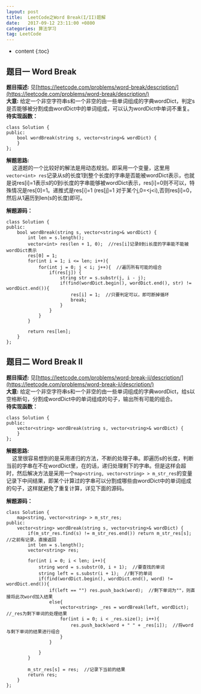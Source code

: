 ```yaml
---
layout: post
title:  LeetCode之Word Break(I/II)题解
date:   2017-09-12 23:11:00 +0800
categories: 算法学习
tag: LeetCode
---
```


* content
{:toc}

## 题目一 Word Break    

**题目描述:** 见[https://leetcode.com/problems/word-break/description/](https://leetcode.com/problems/word-break/description/)  
**大意:** 给定一个非空字符串s和一个非空的由一些单词组成的字典wordDict，判定s是否能够被分割成由wordDict中的单词组成，可以认为wordDict中单词不重复。    
**待实现函数：**  

    
	class Solution {  
	public:  
	    bool wordBreak(string s, vector<string>& wordDict) {
	    }  
	};  
    
  
**解题思路:**  
&nbsp;&nbsp;&nbsp;&nbsp;这道题的一个比较好的解法是用动态规划。即采用一个变量，这里用```vector<int> res```记录从s的长度1到整个长度的字串是否能被wordDict表示，也就是说res[i]=1表示s的0到i长度的字串能够被wordDict表示，res[i]=0则不可以，特殊情况是res[0]=1。递推式是res[i]=1 (res[j]=1 对于某个j,0=<j<i),否则res[i]=0，然后从1遍历到len(s的长度)即可。 

**解题源码：**  

	class Solution {
	public:
	    bool wordBreak(string s, vector<string>& wordDict) {
	        int len = s.length();
	        vector<int> res(len + 1, 0);  //res[i]记录0到i长度的字串能不能被wordDict表示
	        res[0] = 1;
	        for(int i = 1; i <= len; i++){
	            for(int j = 0; j < i; j++){  //遍历所有可能的组合
	                if(res[j]) {
	                    string str = s.substr(j, i - j);
	                    if(find(wordDict.begin(), wordDict.end(), str) != wordDict.end()){
	                        res[i] = 1;  //只要判定可以，即可断掉循环
	                        break;
	                    }
	                }
	            }
	        }
	        
	        return res[len];
	    }
	};

## 题目二 Word Break II  

**题目描述:** 见[https://leetcode.com/problems/word-break-ii/description/](https://leetcode.com/problems/word-break-ii/description/)  
**大意:** 给定一个非空字符串s和一个非空的由一些单词组成的字典wordDict，给s以空格断句，分割成wordDict中的单词组成的句子，输出所有可能的组合。     
**待实现函数：**  

    
	class Solution {  
	public:  
	    vector<string> wordBreak(string s, vector<string>& wordDict) {
	    }  
	};  
    
  
**解题思路:**  
&nbsp;&nbsp;&nbsp;&nbsp;这里很容易想到的是采用递归的方法，不断的处理子串。即遍历s的长度，判断当前的字串在不在wordDict里，在的话，递归处理剩下的字串。但是这样会超时，然后解决方法是采用一个```map<string, vector<string> > m_str_res```的变量记录下中间结果，即某个计算过的字串可以分割成哪些由wordDict中的单词组成的句子，这样就避免了重复计算，详见下面的源码。  

**解题源码：**  

	class Solution {
		map<string, vector<string> > m_str_res;
	public:
	    vector<string> wordBreak(string s, vector<string>& wordDict) {
	        if(m_str_res.find(s) != m_str_res.end()) return m_str_res[s];  //之前有记录，直接返回
	        int len = s.length();
	        vector<string> res;
	        
	        for(int i = 0; i < len; i++){
	            string word = s.substr(0, i + 1);  //要查找的单词
	            string left = s.substr(i + 1);  //剩下的单词
	            if(find(wordDict.begin(), wordDict.end(), word) != wordDict.end()){
	                if(left == "") res.push_back(word);  //剩下单词为""，则直接将此次word加入结果
	                else{
	                    vector<string> _res = wordBreak(left, wordDict);  //_res为剩下单词的处理结果
	                    for(int i = 0; i < _res.size(); i++){
	                        res.push_back(word + " " + _res[i]);  //将word与剩下单词的结果进行组合
	                    }
	                }
	                
	            }
	        }
	        
	        m_str_res[s] = res;  //记录下当前的结果
	        return res;
	    }
	};